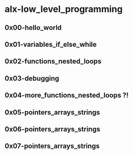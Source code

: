 # alx-low\_level\_programming

## 0x00-hello\_world

## 0x01-variables\_if\_else\_while

## 0x02-functions\_nested\_loops

## 0x03-debugging

## 0x04-more\_functions\_nested\_loops ?!

## 0x05-pointers\_arrays\_strings

## 0x06-pointers\_arrays\_strings

## 0x07-pointers\_arrays\_strings

